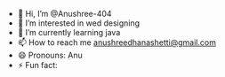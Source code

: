 - 👋 Hi, I’m @Anushree-404
- 👀 I’m interested in wed designing
- 🌱 I’m currently learning java
- 📫 How to reach me anushreedhanashetti@gmail.com
- 😄 Pronouns: Anu
- ⚡ Fun fact: 

<!---
Anushree-404/Anushree-404 is a ✨ special ✨ repository because its `README.md` (this file) appears on your GitHub profile.
You can click the Preview link to take a look at your changes.
--->

